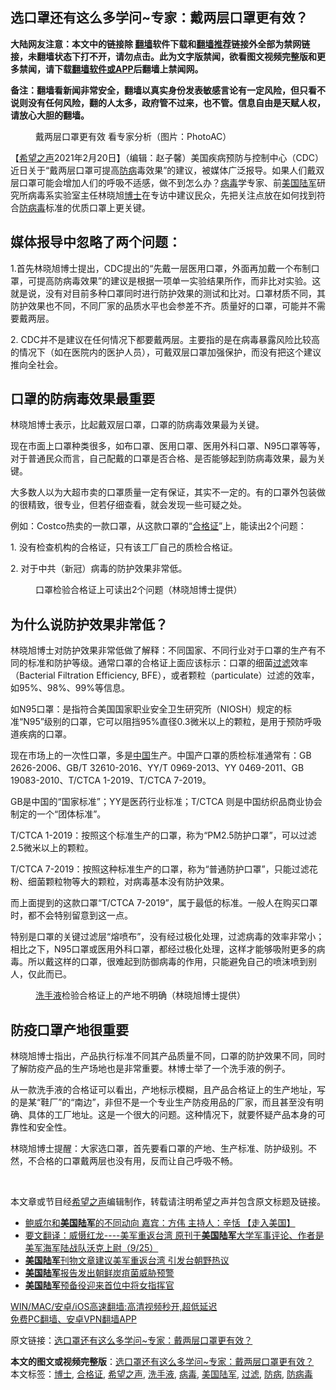  <h2>选口罩还有这么多学问~专家：戴两层口罩更有效？</h2> <p class="notice"><b>大陆网友注意：本文中的链接除 <a href="https://github.com/bannedbook/fanqiang" >翻墙</a>软件下载和<a href="https://github.com/killgcd/justmysocks/blob/master/README.md">翻墙推荐</a>链接外全部为禁网链接，未翻墙状态下打不开，请勿点击。此为文字版禁闻，欲看图文视频完整版和更多禁闻，请下载<a href="https://github.com/bannedbook/fanqiang">翻墙软件或APP</a>后翻墙上禁闻网。</p><p>备注：翻墙看新闻非常安全，翻墙以真实身份发表敏感言论有一定风险，但只看不说则没有任何风险，翻的人太多，政府管不过来，也不管。信息自由是天赋人权，请放心大胆的翻墙。</b></p>  <div class="entry"> <figure><figcaption>戴两层口罩更有效  看专家分析（图片：PhotoAC）</figcaption></figure> <p>【<span class='wp_keywordlink_affiliate'><a href="https://www.soundofhope.org" title="希望之声" target="_blank">希望之声</a></span>2021年2月20日】（编辑：赵子馨）美国疾病预防与控制中心（CDC）近日关于“戴两层口罩可提高<a href="https://www.bannedbook.org/bnews/tag/%e9%98%b2%e7%97%85/" class="st_tag internal_tag" rel="tag" title="标签 防病 下的日志">防病</a>毒效果”的建议，被媒体广泛报导。如果人们戴双层口罩可能会增加人们的呼吸不适感，做不到怎么办？<a href="https://www.bannedbook.org/bnews/tag/%e7%97%85%e6%af%92/" class="st_tag internal_tag" rel="tag" title="标签 病毒 下的日志">病毒</a>学专家、前<a href="https://www.bannedbook.org/bnews/tag/%E7%BE%8E%E5%9B%BD%E9%99%86%E5%86%9B/" class="st_tag internal_tag" rel="tag" title="标签 美国陆军 下的日志">美国陆军</a>研究所病毒系实验室主任林晓旭<a href="https://www.bannedbook.org/bnews/tag/%E5%8D%9A%E5%A3%AB/" class="st_tag internal_tag" rel="tag" title="标签 博士 下的日志">博士</a>在专访中建议民众，先把关注点放在如何找到符合<a href="https://www.bannedbook.org/bnews/tag/%E9%98%B2%E7%97%85%E6%AF%92/" class="st_tag internal_tag" rel="tag" title="标签 防病毒 下的日志">防病毒</a>标准的优质口罩上更关键。</p> <h2><strong>媒体报导中忽略了两个问题：</strong></h2> <p>1.首先林晓旭博士提出，CDC提出的“先戴一层医用口罩，外面再加戴一个布制口罩，可提高防病毒效果”的建议是根据一项单一实验结果所作，而非比对实验。这就是说，没有对目前多种口罩同时进行防护效果的测试和比对。口罩材质不同，其防护效果也不同，不同厂家的品质水平也会参差不齐。质量好的口罩，可能并不需要戴两层。</p> <p>2. CDC并不是建议在任何情况下都要戴两层。主要指的是在病毒暴露风险比较高的情况下（如在医院内的医护人员），可戴双层口罩加强保护，而没有把这个建议推向全社会。</p> <h2><strong>口罩的防病毒效果最重要</strong></h2> <p>林晓旭博士表示，比起戴双层口罩，口罩的防病毒效果最为关键。</p> <p>现在市面上口罩种类很多，如布口罩、医用口罩、医用外科口罩、N95口罩等等，对于普通民众而言，自己配戴的口罩是否合格、是否能够起到防病毒效果，最为关键。</p>  <p>大多数人以为大超市卖的口罩质量一定有保证，其实不一定的。有的口罩外包装做的很精致，很专业，但若仔细查看，就会发现一些可疑之处。</p> <p>例如：Costco热卖的一款口罩，从这款口罩的“<a href="https://www.bannedbook.org/bnews/tag/%E5%90%88%E6%A0%BC%E8%AF%81/" class="st_tag internal_tag" rel="tag" title="标签 合格证 下的日志">合格证</a>”上，能读出2个问题：</p> <p>1. 没有检查机构的合格证，只有该工厂自己的质检合格证。</p> <p>2. 对于中共（新冠）病毒的防护效果非常低。</p> <figure><figcaption>口罩检验合格证上可读出2个问题（林晓旭博士提供）</figcaption></figure> <h2><strong>为什么说防护效果非常低？</strong></h2> <p>林晓旭博士对防护效果非常低做了解释：不同国家、不同行业对于口罩的生产有不同的标准和防护等级。通常口罩的合格证上面应该标示：口罩的细菌<a href="https://www.bannedbook.org/bnews/tag/%E8%BF%87%E6%BB%A4/" class="st_tag internal_tag" rel="tag" title="标签 过滤 下的日志">过滤</a>效率（Bacterial Filtration Efficiency, BFE），或者颗粒（particulate）过滤的效率，如95%、98%、99%等信息。</p>  <p>如N95口罩：是指符合美国国家职业安全卫生研究所（NIOSH）规定的标准“N95”级别的口罩，它可以阻挡95%直径0.3微米以上的颗粒，是用于预防呼吸道疾病的口罩。</p> <p>现在市场上的一次性口罩，多是<span class='wp_keywordlink_affiliate'><a href="https://www.bannedbook.org/" title="中国" target="_blank">中国</a></span>生产。中国产口罩的质检标准通常有：GB 2626-2006、GB/T 32610-2016、YY/T 0969-2013、YY 0469-2011、GB 19083-2010、T/CTCA 1-2019、T/CTCA 7-2019。</p> <p>GB是中国的“国家标准”；YY是医药行业标准；T/CTCA 则是中国纺织品商业协会制定的一个“团体标准”。</p> <p>T/CTCA 1-2019：按照这个标准生产的口罩，称为“PM2.5防护口罩”，可以过滤2.5微米以上的颗粒。</p> <p>T/CTCA 7-2019：按照这种标准生产的口罩，称为“普通防护口罩”，只能过滤花粉、细菌颗粒物等大的颗粒，对病毒基本没有防护效果。</p>  <p>而上面提到的这款口罩“T/CTCA 7-2019”，属于最低的标准。一般人在购买口罩时，都不会特别留意到这一点。</p> <p>特别是口罩的关键过滤层“熔喷布”，没有经过极化处理，过滤病毒的效率非常小；相比之下，N95口罩或医用外科口罩，都经过极化处理，这样才能够吸附更多的病毒。所以戴这样的口罩，很难起到防御病毒的作用，只能避免自己的喷沫喷到别人，仅此而已。</p> <figure><figcaption><a href="https://www.bannedbook.org/bnews/tag/%E6%B4%97%E6%89%8B%E6%B6%B2/" class="st_tag internal_tag" rel="tag" title="标签 洗手液 下的日志">洗手液</a>检验合格证上的产地不明确（林晓旭博士提供）</figcaption></figure> <h2><strong>防疫口罩产地很重要</strong></h2> <p>林晓旭博士指出，产品执行标准不同其产品质量不同，口罩的防护效果不同，同时了解防疫产品的生产场地也是非常重要。林博士举了一个洗手液的例子。</p> <p>从一款洗手液的合格证可以看出，产地标示模糊，且产品合格证上的生产地址，写的是某“鞋厂”的“南边”，非但不是一个专业生产防疫用品的厂家，而且甚至没有明确、具体的工厂地址。这是一个很大的问题。这种情况下，就要怀疑产品本身的可靠性和安全性。</p> <p>林晓旭博士提醒：大家选口罩，首先要看口罩的产地、生产标准、防护级别。不然，不合格的口罩戴两层也没有用，反而让自己呼吸不畅。</p>  <p> </p> <p>本文章或节目经<a href="https://www.bannedbook.org/bnews/tag/%e5%b8%8c%e6%9c%9b%e4%b9%8b%e5%a3%b0/" class="st_tag internal_tag" rel="tag" title="标签 希望之声 下的日志">希望之声</a>编辑制作，转载请注明希望之声并包含原文标题及链接。</p> <ul class='op-related-articles' title='相关阅读'> <li><a href='https://www.bannedbook.org/bnews/bannedvideo/20201220/1451537.html' target='_blank'>鲍威尔和<b>美国陆军</b>的不同动向  嘉宾：方伟  主持人：辛恬 【走入美国】</a></li> <li><a href='https://www.bannedbook.org/bnews/bannedvideo/20200926/1403289.html' target='_blank'>要文翻译：威慑红龙----美军重返台湾  原刊于<b>美国陆军</b>大学军事评论、作者是美军海军陆战队沃克上尉（9/25）</a></li> <li><a href='https://www.bannedbook.org/bnews/headline/20200923/1401690.html' target='_blank'><b>美国陆军</b>刊物文章建议美军重返台湾 引发台朝野热议</a></li> <li><a href='https://www.bannedbook.org/bnews/cnnews/20200819/1382456.html' target='_blank'><b>美国陆军</b>报告发出朝鲜炭疽菌威胁预警</a></li> <li><a href='https://www.bannedbook.org/bnews/cbnews/20200804/1374335.html' target='_blank'><b>美国陆军</b>预备役迎来首位中将女指挥官</a></li> </ul> <p class="texttj"> <a href="https://github.com/bannedbook/fanqiang/wiki/V2ray%E6%9C%BA%E5%9C%BA" target="_blank">WIN/MAC/安卓/iOS高速翻墙:高清视频秒开,超低延迟</a><br/> <a href="https://github.com/bannedbook/fanqiang/wiki/%E7%A6%81%E9%97%BB%E7%BD%91%E5%AE%89%E5%8D%93%E7%BF%BB%E5%A2%99%E6%96%B0%E9%97%BBAPP" target="_blank">免费PC翻墙、安卓VPN翻墙APP</a></p><p>原文链接：<a class="src_link"  href="https://www.soundofhope.org/post/476552" target="_blank">选口罩还有这么多学问~专家：戴两层口罩更有效？</a></p><a name='sharetosocial'></a>       <div><b>本文的图文或视频完整版</b>：<a href='https://www.bannedbook.org/bnews/comments/20210221/1491252.html'>选口罩还有这么多学问~专家：戴两层口罩更有效？</a></div>  </div><!--END ENTRY--> <div class="postfooter"> <div>本文标签：<a href="https://www.bannedbook.org/bnews/tag/%E5%8D%9A%E5%A3%AB/" rel="tag">博士</a>, <a href="https://www.bannedbook.org/bnews/tag/%E5%90%88%E6%A0%BC%E8%AF%81/" rel="tag">合格证</a>, <a href="https://www.bannedbook.org/bnews/tag/%e5%b8%8c%e6%9c%9b%e4%b9%8b%e5%a3%b0/" rel="tag">希望之声</a>, <a href="https://www.bannedbook.org/bnews/tag/%E6%B4%97%E6%89%8B%E6%B6%B2/" rel="tag">洗手液</a>, <a href="https://www.bannedbook.org/bnews/tag/%e7%97%85%e6%af%92/" rel="tag">病毒</a>, <a href="https://www.bannedbook.org/bnews/tag/%E7%BE%8E%E5%9B%BD%E9%99%86%E5%86%9B/" rel="tag">美国陆军</a>, <a href="https://www.bannedbook.org/bnews/tag/%E8%BF%87%E6%BB%A4/" rel="tag">过滤</a>, <a href="https://www.bannedbook.org/bnews/tag/%e9%98%b2%e7%97%85/" rel="tag">防病</a>, <a href="https://www.bannedbook.org/bnews/tag/%E9%98%B2%E7%97%85%E6%AF%92/" rel="tag">防病毒</a></div>  </div><!--END POSTFOOTER--> 